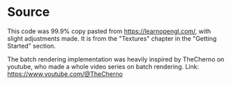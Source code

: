 # Source

This code was 99.9% copy pasted from https://learnopengl.com/, with slight adjustments made.
It is from the "Textures" chapter in the "Getting Started" section.

The batch rendering implementation was heavily inspired by TheCherno on youtube, who made a whole video series on batch rendering.
Link: https://www.youtube.com/@TheCherno
